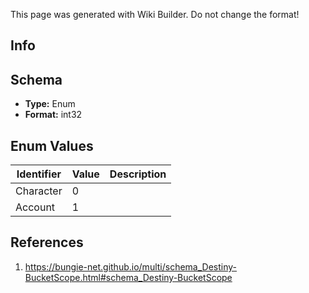 <span class="wiki-builder">This page was generated with Wiki Builder. Do not change the format!</span>

## Info

## Schema
* **Type:** Enum
* **Format:** int32

## Enum Values
Identifier | Value | Description
---------- | ----- | -----------
Character | 0 | 
Account | 1 | 

## References
1. https://bungie-net.github.io/multi/schema_Destiny-BucketScope.html#schema_Destiny-BucketScope
